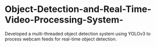 # Object-Detection-and-Real-Time-Video-Processing-System-
Developed a multi-threaded object detection system using YOLOv3 to process webcam feeds for real-time object detection.
